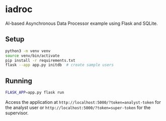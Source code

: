 # iadroc

AI-based Asynchronous Data Processor example using Flask and SQLite.

## Setup

```bash
python3 -m venv venv
source venv/bin/activate
pip install -r requirements.txt
flask --app app.py initdb  # create sample users
```

## Running

```bash
FLASK_APP=app.py flask run
```

Access the application at `http://localhost:5000/?token=analyst-token` for the analyst user or `http://localhost:5000/?token=super-token` for the supervisor.
